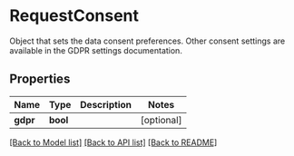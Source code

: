 # RequestConsent

Object that sets the data consent preferences. Other consent settings are available in the GDPR settings documentation.
## Properties
Name | Type | Description | Notes
------------ | ------------- | ------------- | -------------
**gdpr** | **bool** |  | [optional] 

[[Back to Model list]](../README.md#documentation-for-models) [[Back to API list]](../README.md#documentation-for-api-endpoints) [[Back to README]](../README.md)


